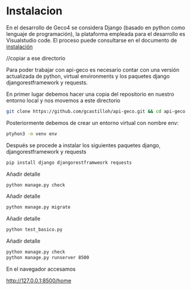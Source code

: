 # Instalacion

En el desarrollo de Geco4 se considera Django (basado en python como lenguaje de programación), la plataforma empleada para el desarrollo es Visualstudio code. 
El proceso puede consultarse en el documento de [instalación](./documentacion/instalacion/)

//copiar a ese directorio

Para poder trabajar con api-geco es necesario contar con una versión actualizada de python, virtual environments y los paquetes django djangorestframework y requests.

En primer lugar debemos hacer una copia del repositorio en nuestro entorno local y nos movemos a este directorio

```sh
git clone https://github.com/gcastilloh/api-geco.git && cd api-geco
```

Posteriormente debemos de crear un entorno virtual con nombre env:

```sh
ptyhon3 -m venv env
```

Después se procede a instalar los siguientes paquetes django, djangorestframework y requests

```sh
pip install django djangorestframweork requests
```

Añadir detalle

```sh
python manage.py check
```

Añadir detalle

```sh
python manage.py migrate
```

Añadir detalle

```sh
python test_basico.py
```

Añadir detalle

```sh
python manage.py check
python manage.py runserver 8500
```

En el navegador accesamos

http://127.0.0.1:8500/home
